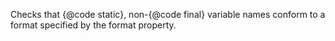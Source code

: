 Checks that \{@code static\}, non-\{@code final\} variable names conform to a format specified by the format property.